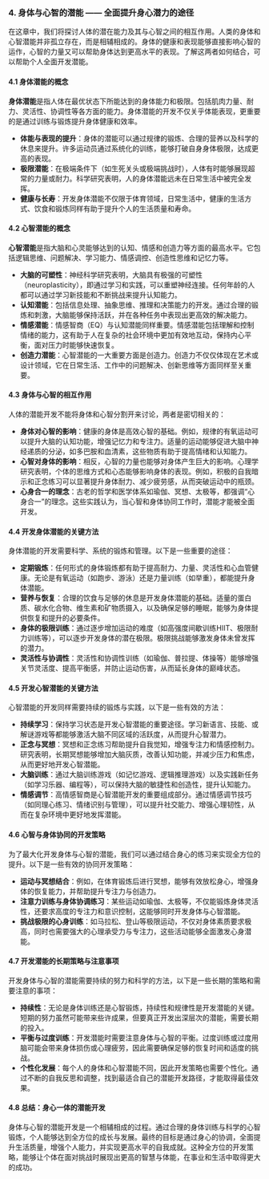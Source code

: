 ### 4. **身体与心智的潜能** —— 全面提升身心潜力的途径

在这章中，我们将探讨人体的潜在能力及其与心智之间的相互作用。人类的身体和心智潜能并非孤立存在，而是相辅相成的。身体的健康和表现能够直接影响心智的运作，心智的力量又可以帮助身体达到更高水平的表现。了解这两者如何结合，可以帮助个人全面开发潜能。

#### 4.1 **身体潜能的概念**

**身体潜能**是指人体在最优状态下所能达到的身体能力和极限。包括肌肉力量、耐力、灵活性、协调性等各方面的能力。身体潜能的开发不仅关乎体能表现，更重要的是通过训练与锻炼提升身体健康和效率。

- **体能与表现的提升**：身体的潜能可以通过规律的锻炼、合理的营养以及科学的休息来提升。许多运动员通过系统化的训练，能够打破自身身体极限，达成更高的表现。
- **极限潜能**：在极端条件下（如生死关头或极端挑战时），人体有时能够展现超常的力量或耐力。科学研究表明，人的身体潜能远未在日常生活中被完全发挥。
- **健康与长寿**：开发身体潜能不仅限于体育领域，日常生活中，健康的生活方式、饮食和锻炼同样有助于提升个人的生活质量和寿命。

#### 4.2 **心智潜能的概念**

**心智潜能**是指大脑和心灵能够达到的认知、情感和创造力等方面的最高水平。它包括逻辑思维、问题解决、学习能力、情感调控、创造性思维和记忆力等。

- **大脑的可塑性**：神经科学研究表明，大脑具有极强的可塑性（neuroplasticity），即通过学习和实践，可以重塑神经连接。任何年龄的人都可以通过学习新技能和不断挑战来提升认知能力。
- **认知潜能**：包括信息处理、抽象思维、推理和决策能力的开发。通过合理的锻炼和刺激，大脑能够保持活跃，并在各种任务中表现出更高效的解决能力。
- **情感潜能**：情感智商（EQ）与认知潜能同样重要。情感潜能包括理解和控制情绪的能力，这有助于人在复杂的社会环境中更加有效地互动，保持内心平衡，面对压力时能够快速恢复。
- **创造力潜能**：心智潜能的一大重要方面是创造力。创造力不仅仅体现在艺术或设计领域，它在日常生活、工作中的问题解决、创新思维等方面同样至关重要。

#### 4.3 **身体与心智的相互作用**

人体的潜能开发不能将身体和心智分割开来讨论，两者是密切相关的：

- **身体对心智的影响**：健康的身体是高效心智的基础。例如，规律的有氧运动可以提升大脑的认知功能，增强记忆力和专注力。适量的运动能够促进大脑中神经递质的分泌，如多巴胺和血清素，这些物质有助于提高情绪和认知能力。
- **心智对身体的影响**：相反，心智的力量也能够对身体产生巨大的影响。心理学研究表明，个体的思维方式和心态能够影响身体的表现。例如，积极的自我暗示和正念练习可以显著提升身体耐力、减少疲劳感，从而突破运动中的瓶颈。
- **心身合一的理念**：古老的哲学和医学体系如瑜伽、冥想、太极等，都强调“心身合一”的理念。这些实践认为，当心智和身体协同工作时，潜能才能被全面开发。

#### 4.4 **开发身体潜能的关键方法**

身体潜能的开发需要科学、系统的锻炼和管理。以下是一些重要的途径：

- **定期锻炼**：任何形式的身体锻炼都有助于提高耐力、力量、灵活性和心血管健康。无论是有氧运动（如跑步、游泳）还是力量训练（如举重），都能提升身体潜能。
- **营养与恢复**：合理的饮食与足够的休息是开发身体潜能的基础。适量的蛋白质、碳水化合物、维生素和矿物质摄入，以及确保足够的睡眠，能够为身体提供恢复和提升的必要条件。
- **身体的极限训练**：通过逐步增加运动的难度（如高强度间歇训练HIIT、极限耐力训练等），可以逐步开发身体的潜在极限。极限挑战能够激发身体未曾发挥的潜力。
- **灵活性与协调性**：灵活性和协调性训练（如瑜伽、普拉提、体操等）能够增强关节灵活度、提高平衡感，并防止运动伤害，从而延长身体的巅峰状态。

#### 4.5 **开发心智潜能的关键方法**

心智潜能的开发同样需要持续的锻炼与实践，以下是一些有效的方法：

- **持续学习**：保持学习状态是开发心智潜能的重要途径。学习新语言、技能、或解谜游戏等都能够激活大脑不同区域的活跃度，从而提升心智潜力。
- **正念与冥想**：冥想和正念练习帮助提升自我觉知，增强专注力和情感控制力。研究表明，长期冥想能够增加大脑灰质，改善认知功能，并减少压力和焦虑，从而更好地开发心智潜能。
- **大脑训练**：通过大脑训练游戏（如记忆游戏、逻辑推理游戏）以及实践新任务（如学习乐器、编程等），可以保持大脑的敏捷性和创造性，提升认知能力。
- **情感调节**：高情感智商是心智潜能开发的重要组成部分。通过情感调节技巧（如同理心练习、情绪识别与管理），可以提升社交能力、增强心理韧性，从而在复杂环境中更好地发挥潜能。

#### 4.6 **心智与身体协同的开发策略**

为了最大化开发身体与心智的潜能，我们可以通过结合身心的练习来实现全方位的提升。以下是一些有效的协同开发策略：

- **运动与冥想结合**：例如，在体育锻炼后进行冥想，能够有效放松身心，增强身体的恢复能力，并帮助提升专注力与创造力。
- **注意力训练与身体协调练习**：某些运动如瑜伽、太极等，不仅能锻炼身体灵活性，还要求高度的专注力和意识控制，这能够同时开发身体与心智潜能。
- **挑战极限的心身训练**：如马拉松、登山等极限运动，不仅对身体素质要求极高，同时也需要强大的心理承受力与专注力，这些活动能够全面激发心身潜能。

#### 4.7 **开发潜能的长期策略与注意事项**

开发身体与心智的潜能需要持续的努力和科学的方法，以下是一些长期的策略和需要注意的事项：

- **持续性**：无论是身体训练还是心智锻炼，持续性和规律性是开发潜能的关键。短期的努力虽然可能带来些许成果，但要真正开发出深层次的潜能，需要长期的投入。
- **平衡与过度训练**：开发潜能时需要注意身体与心智的平衡。过度训练或过度用脑可能会带来身体损伤或心理疲劳，因此需要确保足够的恢复时间和适度的挑战。
- **个性化发展**：每个人的身体和心智潜能不同，因此开发策略也需要个性化。通过不断的自我反思和调整，找到最适合自己的潜能开发路径，才能取得最佳效果。

#### 4.8 **总结：身心一体的潜能开发**

身体与心智的潜能开发是一个相辅相成的过程。通过合理的身体训练与科学的心智锻炼，个人能够达到全方位的成长与发展。最终的目标是通过身心的协调，全面提升生活质量，增强个人能力，并实现更高水平的自我成就。这种全方位的开发策略，能够让个体在面对挑战时展现出更高的智慧与体能，在事业和生活中取得更大的成功。